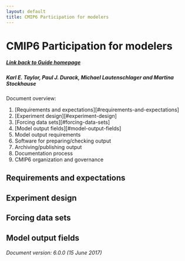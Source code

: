 ```yaml
---
layout: default
title: CMIP6 Participation for modelers
---
```


# CMIP6 Participation for modelers
##### [Link back to Guide homepage][guide]
##### Karl E. Taylor, Paul J. Durack, Michael Lautenschlager and Martina Stockhause

Document overview:
1. [Requirements and expectations][#requirements-and-expectations]
1. [Experiment design][#experiment-design]
1. [Forcing data sets][#forcing-data-sets]
1. [Model output fields][#model-output-fields]
1. Model output requirements
1. Software for preparing/checking output
1. Archiving/publishing output
1. Documentation process 
1. CMIP6 organization and governance

## Requirements and expectations

## Experiment design

## Forcing data sets

## Model output fields



###### Document version: 6.0.0 (15 June 2017)

[guide]: index.html
[requirements]: modelers.html#Requirements